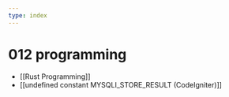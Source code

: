 ```yaml
---
type: index
---
```


# 012 programming
- [[Rust Programming]]
- [[undefined constant MYSQLI_STORE_RESULT (CodeIgniter)]]
